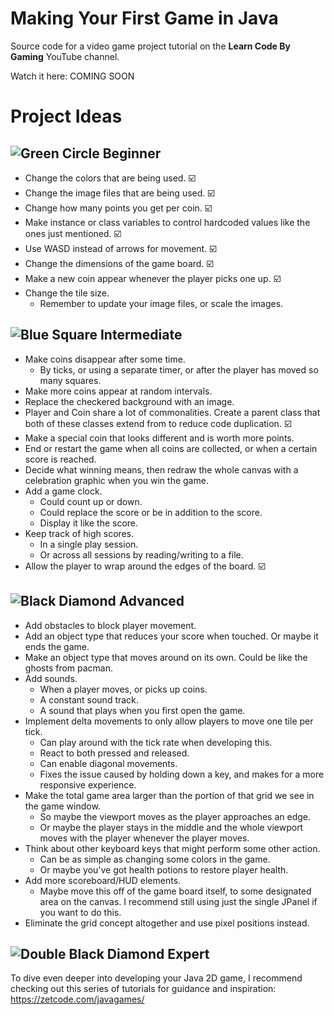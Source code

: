 # Making Your First Game in Java

Source code for a video game project tutorial on the **Learn Code By Gaming** YouTube channel.

Watch it here: COMING SOON

# Project Ideas

## ![Green Circle](images/green-circle.png) Beginner

- Change the colors that are being used. :ballot_box_with_check:
- Change the image files that are being used. :ballot_box_with_check:
- Change how many points you get per coin. :ballot_box_with_check:
- Make instance or class variables to control hardcoded values like the ones just mentioned. :ballot_box_with_check:
- Use WASD instead of arrows for movement. :ballot_box_with_check:
- Change the dimensions of the game board. :ballot_box_with_check:
- Make a new coin appear whenever the player picks one up. :ballot_box_with_check:
- Change the tile size.
  - Remember to update your image files, or scale the images.

## ![Blue Square](images/blue-square.png) Intermediate

- Make coins disappear after some time.
  - By ticks, or using a separate timer, or after the player has moved so many squares.
- Make more coins appear at random intervals.
- Replace the checkered background with an image.
- Player and Coin share a lot of commonalities. Create a parent class that both of these classes extend from to reduce code duplication. :ballot_box_with_check:
- Make a special coin that looks different and is worth more points.
- End or restart the game when all coins are collected, or when a certain score is reached.
- Decide what winning means, then redraw the whole canvas with a celebration graphic when you win the game.
- Add a game clock.
  - Could count up or down.
  - Could replace the score or be in addition to the score.
  - Display it like the score.
- Keep track of high scores.
  - In a single play session.
  - Or across all sessions by reading/writing to a file.
- Allow the player to wrap around the edges of the board. :ballot_box_with_check:

## ![Black Diamond](images/black-diamond.png) Advanced

- Add obstacles to block player movement.
- Add an object type that reduces your score when touched. Or maybe it ends the game.
- Make an object type that moves around on its own. Could be like the ghosts from pacman.
- Add sounds.
  - When a player moves, or picks up coins.
  - A constant sound track.
  - A sound that plays when you first open the game.
- Implement delta movements to only allow players to move one tile per tick.
  - Can play around with the tick rate when developing this.
  - React to both pressed and released.
  - Can enable diagonal movements.
  - Fixes the issue caused by holding down a key, and makes for a more responsive experience.
- Make the total game area larger than the portion of that grid we see in the game window.
  - So maybe the viewport moves as the player approaches an edge.
  - Or maybe the player stays in the middle and the whole viewport moves with the player whenever the player moves.
- Think about other keyboard keys that might perform some other action.
  - Can be as simple as changing some colors in the game.
  - Or maybe you've got health potions to restore player health.
- Add more scoreboard/HUD elements.
  - Maybe move this off of the game board itself, to some designated area on the canvas. I recommend still using just the single JPanel if you want to do this.
- Eliminate the grid concept altogether and use pixel positions instead.

## ![Double Black Diamond](images/double-black-diamond.png) Expert

To dive even deeper into developing your Java 2D game, I recommend checking out this series of tutorials for guidance and inspiration: https://zetcode.com/javagames/
